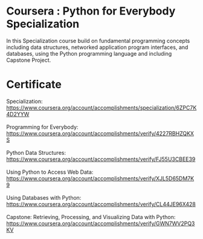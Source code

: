 # Coursera : Python for Everybody Specialization
In this Specialization course build on fundamental programming concepts including data structures,
networked application program interfaces, and databases, using the Python programming language and including Capstone Project.

# Certificate
Specialization:<br/>https://www.coursera.org/account/accomplishments/specialization/6ZPC7K4D2YYW  
<br/>
Programming for Everybody:<br/>https://www.coursera.org/account/accomplishments/verify/4227RBHZQKXS   
<br/>
Python Data Structures:<br/>https://www.coursera.org/account/accomplishments/verify/FJ55U3CBEE39  
<br/>
Using Python to Access Web Data:<br/>https://www.coursera.org/account/accomplishments/verify/XJL5D65DM7K9  
<br/>
Using Databases with Python:<br/>https://www.coursera.org/account/accomplishments/verify/CL44JE96X428  
<br/>
Capstone: Retrieving, Processing, and Visualizing Data with Python:<br/>
https://www.coursera.org/account/accomplishments/verify/GWN7WV2PQ3KV  
